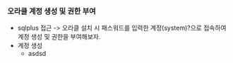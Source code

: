 ### 오라클 계정 생성 및 권한 부여
- sqlplus 접근 -> 오라클 설치 시 패스워드를 입력한 계정(system)?으로 접속하여 계정 생성 및 권한을 부여해보자.
- 계정 생성
    - asdsd


